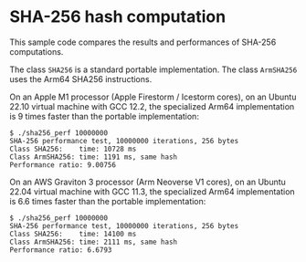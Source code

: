 # SHA-256 hash computation

This sample code compares the results and performances of SHA-256 computations.

The class `SHA256` is a standard portable implementation. The class `ArmSHA256`
uses the Arm64 SHA256 instructions.

On an Apple M1 processor (Apple Firestorm / Icestorm cores), on an Ubuntu 22.10
virtual machine with GCC 12.2, the specialized Arm64 implementation is 9 times
faster than the portable implementation:
~~~
$ ./sha256_perf 10000000
SHA-256 performance test, 10000000 iterations, 256 bytes
Class SHA256:    time: 10728 ms
Class ArmSHA256: time: 1191 ms, same hash
Performance ratio: 9.00756
~~~

On an AWS Graviton 3 processor (Arm Neoverse V1 cores), on an Ubuntu 22.04
virtual machine with GCC 11.3, the specialized Arm64 implementation is 6.6 times
faster than the portable implementation:
~~~
$ ./sha256_perf 10000000
SHA-256 performance test, 10000000 iterations, 256 bytes
Class SHA256:    time: 14100 ms
Class ArmSHA256: time: 2111 ms, same hash
Performance ratio: 6.6793
~~~
